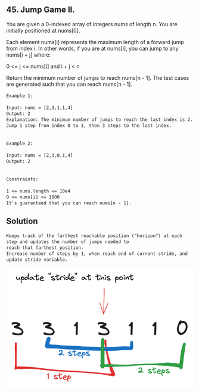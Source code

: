 ## 45. Jump Game II.

You are given a 0-indexed array of integers nums of length n. You are initially positioned at nums[0].

Each element nums[i] represents the maximum length of a forward jump from index i. In other words, 
if you are at nums[i], you can jump to any nums[i + j] where:

0 <= j <= nums[i] and
i + j < n


Return the minimum number of jumps to reach nums[n - 1]. The test cases are generated such that you can reach nums[n - 1].

 
```
Example 1:

Input: nums = [2,3,1,1,4]
Output: 2
Explanation: The minimum number of jumps to reach the last index is 2. Jump 1 step from index 0 to 1, then 3 steps to the last index.


Example 2:

Input: nums = [2,3,0,1,4]
Output: 2
 

Constraints:

1 <= nums.length <= 10e4
0 <= nums[i] <= 1000
It's guaranteed that you can reach nums[n - 1].

```

## Solution

    Keeps track of the farthest reachable position ("horizon") at each step and updates the number of jumps needed to
    reach that farthest position.
    Increase number of steps by 1, when reach end of current stride, and update stride variable.

![1](im1.png)